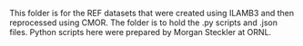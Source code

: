 This folder is for the REF datasets that were created using ILAMB3 and 
then reprocessed using CMOR. The folder is to hold the .py scripts and .json files.
Python scripts here were prepared by Morgan Steckler at ORNL.
